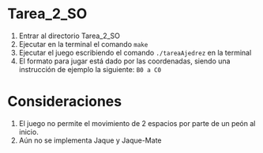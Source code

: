 # Tarea_2_SO
1. Entrar al directorio Tarea_2_SO
1. Ejecutar en la terminal el comando `make`
1. Ejecutar el juego escribiendo el comando `./tareaAjedrez` en la terminal
1. El formato para jugar está dado por las coordenadas, siendo una instrucción de ejemplo la siguiente: `B0 a C0`

# Consideraciones
1. El juego no permite el movimiento de 2 espacios por parte de un peón al inicio.
1. Aún no se implementa Jaque y Jaque-Mate
